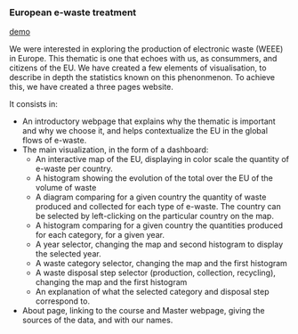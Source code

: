 ### European e-waste treatment

[demo](https://ev07.github.io/e-waste.dataviz/)

We were interested in exploring the production of electronic waste (WEEE) in Europe. This thematic is one that echoes with us, as consummers, and citizens of the EU. We have created a few elements of visualisation, to describe in depth the statistics known on this phenonmenon. To achieve this, we have created a three pages website.

It consists in:
 - An introductory webpage that explains why the thematic is important and why we choose it, and helps contextualize the EU in the global flows of e-waste.
 - The main visualization, in the form of a dashboard:
   - An interactive map of the EU, displaying in color scale the quantity of e-waste per country.
   - A histogram showing the evolution of the total over the EU of the volume of waste
   - A diagram comparing for a given country the quantity of waste produced and collected for each type of e-waste. The country can be selected by left-clicking on the particular country on the map.
   - A histogram comparing for a given country the quantities produced for each category, for a given year.
   - A year selector, changing the map and second histogram to display the selected year.
   - A waste category selector, changing the map and the first histogram
   - A waste disposal step selector (production, collection, recycling), changing the map and the first histogram
   - An explanation of what the selected category and disposal step correspond to.
 - About page, linking to the course and Master webpage, giving the sources of the data, and with our names.
